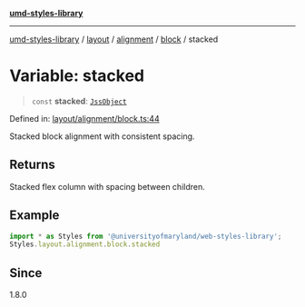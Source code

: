 [**umd-styles-library**](../../../../../../README.md)

***

[umd-styles-library](../../../../../../modules.md) / [layout](../../../../../README.md) / [alignment](../../../README.md) / [block](../README.md) / stacked

# Variable: stacked

> `const` **stacked**: [`JssObject`](../../../../../../utilities/namespaces/transform/type-aliases/JssObject.md)

Defined in: [layout/alignment/block.ts:44](https://github.com/UMD-Digital/design-system/blob/8021d9898368f604bce452fe4dde6fae3a0578fd/packages/styles/source/layout/alignment/block.ts#L44)

Stacked block alignment with consistent spacing.

## Returns

Stacked flex column with spacing between children.

## Example

```typescript
import * as Styles from '@universityofmaryland/web-styles-library';
Styles.layout.alignment.block.stacked
```

## Since

1.8.0
